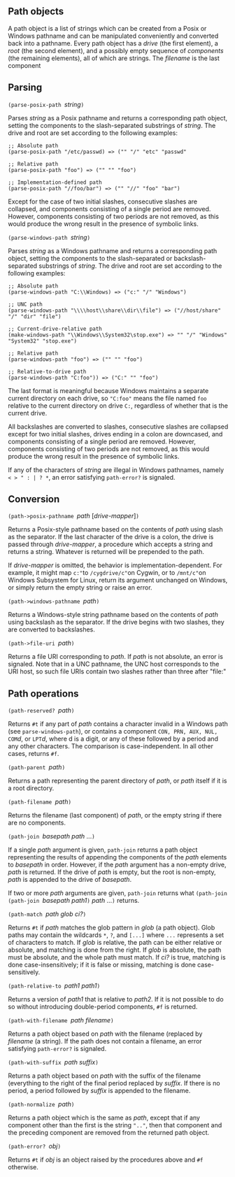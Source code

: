 ## Path objects

A path object is a list of strings which can be created from a Posix or Windows pathname and can be manipulated conveniently
and converted back into a pathname.  Every path object has a *drive* (the first element), a *root*
(the second element), and a possibly empty sequence of *components* (the remaining elements),
all of which are strings.  The *filename* is the last component

## Parsing

`(parse-posix-path `*string*`)`

Parses *string* as a Posix pathname and returns a corresponding path object, setting the components
to the slash-separated substrings of *string*.  The drive and root are set according to the following examples:

```
;; Absolute path
(parse-posix-path "/etc/passwd) => ("" "/" "etc" "passwd"

;; Relative path
(parse-posix-path "foo") => ("" "" "foo")

;; Implementation-defined path
(parse-posix-path "//foo/bar") => ("" "//" "foo" "bar")
```

Except for the case of two initial slashes, consecutive slashes are collapsed,
and components consisting of a single period are removed.  However, components consisting of
two periods are not removed, as this would produce the wrong result in the presence of symbolic links.

`(parse-windows-path `*string*`)`

Parses *string* as a Windows pathname and returns a corresponding path object,
setting the components to the slash-separated or backslash-separated substrings of *string*.
The drive and root are set according to the following examples:

```
;; Absolute path
(parse-windows-path "C:\\Windows) => ("c:" "/" "Windows")

;; UNC path
(parse-windows-path "\\\\host\\share\\dir\\file") => ("//host/share" "/" "dir" "file")

;; Current-drive-relative path
(make-windows-path "\\Windows\\System32\stop.exe") => "" "/" "Windows" "System32" "stop.exe")

;; Relative path
(parse-windows-path "foo") => ("" "" "foo")

;; Relative-to-drive path
(parse-windows-path "C:foo")) => ("C:" "" "foo")
```

The last format is meaningful because Windows maintains a separate current directory
on each drive, so `"C:foo"` means the file named
`foo` relative to the current directory on drive `C:`,
regardless of whether that is the current drive.

All backslashes are converted to slashes,
consecutive slashes are collapsed
except for two initial slashes,
drives ending in a colon are downcased,
and components consisting of a single period are removed.
However, components consisting of two periods are not removed,
as this would produce the wrong result in the presence of symbolic links.

If any of the characters of *string* are illegal in Windows pathnames,
namely `< > " : | ? *`, an error satisfying `path-error?` is signaled.

## Conversion

`(path->posix-pathname `*path* [*drive-mapper*]`)`

Returns a Posix-style pathname based on the contents of *path* using slash as the separator.
If the last character of the drive is a colon,
the drive is passed through *drive-mapper*, a procedure
which accepts a string and returns a string.
Whatever is returned will be prepended to the path.

If *drive-mapper* is omitted, the behavior is implementation-dependent.
For example, it might map `c:"`to `/cygdrive/c"`on Cygwin,
or to `/mnt/c"`on Windows Subsystem for Linux,
return its argument unchanged on Windows,
or simply return the empty string or raise an error.

`(path->windows-pathname `*path*`)`

Returns a Windows-style string pathname based on the contents of *path* using backslash as the separator.
If the drive begins with two slashes, they are converted to backslashes.

`(path->file-uri `*path*`)`

Returns a file URI corresponding to *path*.  If *path* is not absolute, an error is signaled.
Note that in a UNC pathname, the UNC host corresponds to the URI host, so such file URIs
contain two slashes rather than three after "file:"

## Path operations

`(path-reserved? `*path*`)`

Returns `#t` if any part of *path* contains a character invalid in a Windows path
(see `parse-windows-path`), or contains a component
`CON, PRN, AUX, NUL, COM`*d*, or `LPT`*d*, where d is a digit,
or any of these followed by a period and any other characters.
The comparison is case-independent.  In all other cases, returns `#f`.

`(path-parent `*path*`)`

Returns a path representing the parent directory of *path*, or *path* itself if it is a root directory.

`(path-filename `*path*`)`

Returns the filename (last component) of *path*, or the empty string if there are no components.

`(path-join `*basepath path* ...`)`

If a single *path* argument is given, `path-join` returns a path object representing the results of appending
the components of the *path* elements to *basepath* in order.  However,
if the *path* argument has a non-empty drive, *path* is returned.
If the drive of *path* is empty, but the root is non-empty, *path* is appended to the drive of *basepath*.

If two or more *path* arguments are given, `path-join` returns
what `(path-join (path-join `*basepath* *path1*`)` *path* ...`)` returns.

`(path-match `*path glob ci?*`)`

Returns `#t` if *path* matches the glob pattern in *glob* (a path object).
Glob paths may contain the wildcards `*`, `?`, and `[...]` where `...` represents a set of characters to match.
If *glob* is relative, the path can be either relative or absolute, and matching is done from the right.
If *glob* is absolute, the path must be absolute, and the whole path must match.
If *ci?* is true, matching is done case-insensitively;
if it is false or missing, matching is done case-sensitively.

`(path-relative-to `*path1 path1*`)`

Returns a version of *path1* that is relative to *path2*.
If it is not possible to do so without introducing double-period components, `#f` is returned.

`(path-with-filename `*path filename*`)`

Returns a path object based on *path* with the filename (replaced by *filename* (a string).
If the path does not contain a filename, an error satisfying `path-error?` is signaled.

`(path-with-suffix `*path suffix*`)`

Returns a path object based on *path* with the suffix of the filename (everything to the
right of the final period replaced by *suffix*.  If there is no period, a period followed
by *suffix* is appended to the filename.

`(path-normalize `*path*`)`

Returns a path object which is the same as *path*, except that if any component other than the first is the string 
`".."`, then that component and the preceding component are removed from the returned path object.

`(path-error? `*obj*`)`

Returns `#t` if *obj* is an object raised by the procedures above and `#f` otherwise.
